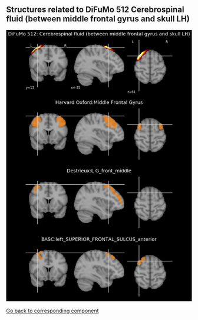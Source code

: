 


## Structures related to DiFuMo 512 Cerebrospinal fluid (between middle frontal gyrus and skull LH)

![63](63.jpg "Structures related to DiFuMo 512 Cerebrospinal fluid (between middle frontal gyrus and skull LH)")

[Go back to corresponding component](https://parietal-inria.github.io/DiFuMo/512/html/63.html)